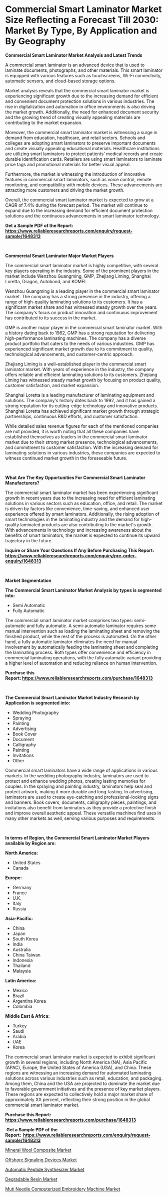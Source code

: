 <p><h1>Commercial Smart Laminator Market Size Reflecting a Forecast Till 2030: Market By Type, By Application and By Geography</h1></p><p><strong>Commercial Smart Laminator Market Analysis and Latest Trends</strong></p>
<p><p>A commercial smart laminator is an advanced device that is used to laminate documents, photographs, and other materials. This smart laminator is equipped with various features such as touchscreens, Wi-Fi connectivity, automatic sensors, and cloud-based storage options.</p><p>Market analysis reveals that the commercial smart laminator market is experiencing significant growth due to the increasing demand for efficient and convenient document protection solutions in various industries. The rise in digitalization and automation in office environments is also driving the market growth. Additionally, the need for enhanced document security and the growing trend of creating visually appealing materials are contributing to the market expansion.</p><p>Moreover, the commercial smart laminator market is witnessing a surge in demand from education, healthcare, and retail sectors. Schools and colleges are adopting smart laminators to preserve important documents and create visually appealing educational materials. Healthcare institutions are utilizing smart laminators to protect patients' medical records and create durable identification cards. Retailers are using smart laminators to laminate price tags and promotional materials for better visual appeal.</p><p>Furthermore, the market is witnessing the introduction of innovative features in commercial smart laminators, such as voice control, remote monitoring, and compatibility with mobile devices. These advancements are attracting more customers and driving the market growth.</p><p>Overall, the commercial smart laminator market is expected to grow at a CAGR of 7.4% during the forecast period. The market will continue to expand due to the increasing demand for efficient document protection solutions and the continuous advancements in smart laminator technology.</p></p>
<p><strong>Get a Sample PDF of the Report:&nbsp; <a href="https://www.reliableresearchreports.com/enquiry/request-sample/1648313">https://www.reliableresearchreports.com/enquiry/request-sample/1648313</a></strong></p>
<p>&nbsp;</p>
<p><strong>Commercial Smart Laminator Major Market Players</strong></p>
<p><p>The commercial smart laminator market is highly competitive, with several key players operating in the industry. Some of the prominent players in the market include Wenzhou Guangming, GMP, Zhejiang Liming, Shanghai Loretta, Dragon, Autobond, and KOMFI. </p><p>Wenzhou Guangming is a leading player in the commercial smart laminator market. The company has a strong presence in the industry, offering a range of high-quality laminating solutions to its customers. It has a significant market share and has witnessed steady growth over the years. The company's focus on product innovation and continuous improvement has contributed to its success in the market. </p><p>GMP is another major player in the commercial smart laminator market. With a history dating back to 1962, GMP has a strong reputation for delivering high-performance laminating machines. The company has a diverse product portfolio that caters to the needs of various industries. GMP has experienced significant market growth due to its commitment to quality, technological advancements, and customer-centric approach.</p><p>Zhejiang Liming is a well-established player in the commercial smart laminator market. With years of experience in the industry, the company offers reliable and efficient laminating solutions to its customers. Zhejiang Liming has witnessed steady market growth by focusing on product quality, customer satisfaction, and market expansion. </p><p>Shanghai Loretta is a leading manufacturer of laminating equipment and solutions. The company's history dates back to 1992, and it has gained a strong reputation for its cutting-edge technology and innovative products. Shanghai Loretta has achieved significant market growth through strategic partnerships, continuous R&D efforts, and customer satisfaction.</p><p>While detailed sales revenue figures for each of the mentioned companies are not provided, it is worth noting that all these companies have established themselves as leaders in the commercial smart laminator market due to their strong market presence, technological advancements, and commitment to customer satisfaction. With the increasing demand for laminating solutions in various industries, these companies are expected to witness continued market growth in the foreseeable future.</p></p>
<p>&nbsp;</p>
<p><strong>What Are The Key Opportunities For Commercial Smart Laminator Manufacturers?</strong></p>
<p><p>The commercial smart laminator market has been experiencing significant growth in recent years due to the increasing need for efficient laminating solutions in various sectors such as education, office, and retail. The market is driven by factors like convenience, time-saving, and enhanced user experience offered by smart laminators. Additionally, the rising adoption of smart technologies in the laminating industry and the demand for high-quality laminated products are also contributing to the market's growth. With advancements in technology and increasing awareness about the benefits of smart laminators, the market is expected to continue its upward trajectory in the future.</p></p>
<p><strong>Inquire or Share Your Questions If Any Before Purchasing This Report: <a href="https://www.reliableresearchreports.com/enquiry/pre-order-enquiry/1648313">https://www.reliableresearchreports.com/enquiry/pre-order-enquiry/1648313</a></strong></p>
<p>&nbsp;</p>
<p><strong>Market Segmentation</strong></p>
<p><strong>The Commercial Smart Laminator Market Analysis by types is segmented into:</strong></p>
<p><ul><li>Semi Automatic</li><li>Fully Automatic</li></ul></p>
<p><p>The commercial smart laminator market comprises two types: semi-automatic and fully automatic. A semi-automatic laminator requires some manual intervention such as loading the laminating sheet and removing the finished product, while the rest of the process is automated. On the other hand, a fully automatic laminator eliminates the need for manual involvement by automatically feeding the laminating sheet and completing the laminating process. Both types offer convenience and efficiency in commercial laminating operations, with the fully automatic variant providing a higher level of automation and reducing reliance on human intervention.</p></p>
<p><strong>Purchase this Report:&nbsp;<a href="https://www.reliableresearchreports.com/purchase/1648313">https://www.reliableresearchreports.com/purchase/1648313</a></strong></p>
<p>&nbsp;</p>
<p><strong>The Commercial Smart Laminator Market Industry Research by Application is segmented into:</strong></p>
<p><ul><li>Wedding Photography</li><li>Spraying</li><li>Painting</li><li>Advertising</li><li>Book Cover</li><li>Document</li><li>Calligraphy</li><li>Painting</li><li>Invitations</li><li>Other</li></ul></p>
<p><p>Commercial smart laminators have a wide range of applications in various markets. In the wedding photography industry, laminators are used to protect and enhance wedding photos, creating lasting memories for couples. In the spraying and painting industry, laminators help seal and protect artwork, making it more durable and long-lasting. In advertising, laminators are used to create eye-catching and professional-looking signs and banners. Book covers, documents, calligraphy pieces, paintings, and invitations also benefit from laminators as they provide a protective finish and improve overall aesthetic appeal. These versatile machines find uses in many other markets as well, serving various purposes and requirements.</p></p>
<p>&nbsp;</p>
<p><strong>In terms of Region, the Commercial Smart Laminator Market Players available by Region are:</strong></p>
<p>
    <p> <strong> North America: </strong>
        <ul>
            <li>United States</li>
            <li>Canada</li>
        </ul>
        </p> 
    <p> <strong> Europe: </strong>
        <ul>
            <li>Germany</li>
            <li>France</li>
            <li>U.K.</li>
            <li>Italy</li>
            <li>Russia</li>
        </ul>
        </p> 
    <p> <strong> Asia-Pacific: </strong>
        <ul>
            <li>China</li>
            <li>Japan</li>
            <li>South Korea</li>
            <li>India</li>
            <li>Australia</li>
            <li>China Taiwan</li>
            <li>Indonesia</li>
            <li>Thailand</li>
            <li>Malaysia</li>
        </ul>
        </p> 
    <p> <strong> Latin America: </strong>
        <ul>
            <li>Mexico</li>
            <li>Brazil</li>
            <li>Argentina Korea</li>
            <li>Colombia</li>
        </ul>
        </p> 
    <p> <strong> Middle East & Africa: </strong>
        <ul>
            <li>Turkey</li>
            <li>Saudi</li>
            <li>Arabia</li>
            <li>UAE</li>
            <li>Korea</li>
        </ul>
    </p>
    </p>
<p><p>The commercial smart laminator market is expected to exhibit significant growth in several regions, including North America (NA), Asia Pacific (APAC), Europe, the United States of America (USA), and China. These regions are witnessing an increasing demand for automated laminating solutions across various industries such as retail, education, and packaging. Among them, China and the USA are projected to dominate the market due to favorable government initiatives and the presence of key market players. These regions are expected to collectively hold a major market share of approximately XX percent, reflecting their strong position in the global commercial smart laminator market.</p></p>
<p><strong>Purchase this Report: <a href="https://www.reliableresearchreports.com/purchase/1648313">https://www.reliableresearchreports.com/purchase/1648313</a></strong></p>
<p>&nbsp;<strong>Get a Sample PDF of the Report:&nbsp;&nbsp;<a href="https://www.reliableresearchreports.com/enquiry/request-sample/1648313">https://www.reliableresearchreports.com/enquiry/request-sample/1648313</a></strong></p>
<p><strong></strong></p>
<p><p><a href="https://medium.com/@paulmcglynn6456/mineral-wool-composite-market-competitive-analysis-market-trends-and-forecast-to-2030-1ede4317d19c">Mineral Wool Composite Market</a></p><p><a href="https://github.com/sndrkn/Market-Research-Report-List-1/blob/main/offshore-signaling-devices-market.md">Offshore Signaling Devices Market</a></p><p><a href="https://www.linkedin.com/pulse/automatic-peptide-synthesizer-market-insights-players-forecast-ezrec/">Automatic Peptide Synthesizer Market</a></p><p><a href="https://medium.com/@merrittrice2023/degradable-resin-market-furnishes-information-on-market-share-market-trends-and-market-growth-f9ad3400f043">Degradable Resin Market</a></p><p><a href="https://github.com/melchekhinf/Market-Research-Report-List-1/blob/main/muti-needle-computerized-embroidery-machine-market.md">Muti Needle Computerized Embroidery Machine Market</a></p></p>